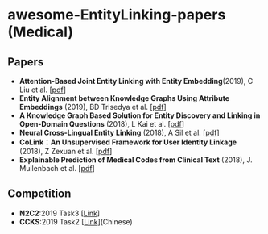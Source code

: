 # awesome-EntityLinking-papers (Medical)

## Papers
- **Attention-Based Joint Entity Linking with Entity Embedding**(2019), C Liu et al. [[pdf](https://www.mdpi.com/2078-2489/10/2/46/pdf)]
- **Entity Alignment between Knowledge Graphs Using Attribute Embeddings** (2019), BD Trisedya et al. [[pdf](https://www.aaai.org/ojs/index.php/AAAI/article/download/3798/3676)]
- **A Knowledge Graph Based Solution for Entity Discovery and Linking in Open-Domain Questions** (2018), L Kai et al. [[pdf](https://arxiv.org/pdf/1812.01889)]
- **Neural Cross-Lingual Entity Linking** (2018), A Sil et al. [[pdf](https://pdfs.semanticscholar.org/990a/455cdaaaddad4ce88613dd3f3fdf6d4f65e0.pdf)]
- **CoLink：An Unsupervised Framework for User Identity Linkage** (2018), Z Zexuan et al. [[pdf](https://www.aaai.org/ocs/index.php/AAAI/AAAI18/paper/download/17287/16132)]
- **Explainable Prediction of Medical Codes from Clinical Text** (2018), J. Mullenbach et al. [[pdf](https://arxiv.org/pdf/1802.05695.pdf)]

## Competition

- **N2C2**:2019 Task3 [[Link](https://portal.dbmi.hms.harvard.edu/projects/n2c2-2019-t3/)]
- **CCKS**:2019 Task2 [[Link](http://www.ccks2019.cn/)](Chinese)
